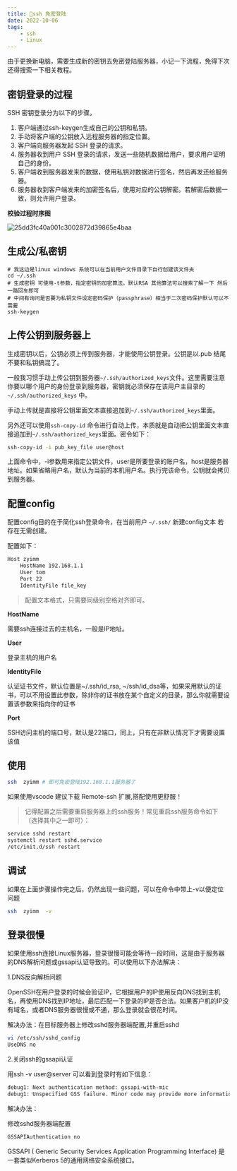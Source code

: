 ```yaml
---
title: 👣ssh 免密登陆
date: 2022-10-06
tags: 
    - ssh
    - Linux
---
```


由于更换新电脑，需要生成新的密钥去免密登陆服务器，小记一下流程，免得下次还得搜索一下相关教程。

## 密钥登录的过程

SSH 密钥登录分为以下的步骤。

1. 客户端通过ssh-keygen生成自己的公钥和私钥。
2. 手动将客户端的公钥放入远程服务器的指定位置。
3. 客户端向服务器发起 SSH 登录的请求。
4. 服务器收到用户 SSH 登录的请求，发送一些随机数据给用户，要求用户证明自己的身份。
5. 客户端收到服务器发来的数据，使用私钥对数据进行签名，然后再发还给服务器。
6. 服务器收到客户端发来的加密签名后，使用对应的公钥解密。若解密后数据一致，则允许用户登录。

**校验过程时序图**

![25dd3fc40a001c3002872d39865e4baa](https://www.zyimm.com/images/media/20231227/25dd3fc40a001c3002872d39865e4baa.png)

<!--more-->
## 生成公/私密钥

```shell
# 我这边是linux windows 系统可以在当前用户文件目录下自行创建该文件夹
cd ~/.ssh 
# 生成密钥 可使用-t参数，指定密钥的加密算法。默认RSA 其他算法可以搜索了解一下 然后一路回车即可
# 中间有询问是否要为私钥文件设定密码保护（passphrase）相当于二次密码保护默认可以不需要
ssh-keygen

```

## 上传公钥到服务器上

生成密钥以后，公钥必须上传到服务器，才能使用公钥登录。公钥是以.pub 结尾不要和私钥搞混了。

一般我习惯手动上传公钥到服务器`~/.ssh/authorized_keys`文件。这里需要注意你要以哪个用户的身份登录到服务器，密钥就必须保存在该用户主目录的`~/.ssh/authorized_keys` 中。

手动上传就是直接将公钥里面文本直接追加到`~/.ssh/authorized_keys`里面。

另外还可以使用`ssh-copy-id` 命令进行自动上传，本质就是自动把公钥里面文本直接追加到`~/.ssh/authorized_keys`里面。密令如下：

```sh
ssh-copy-id -i pub_key_file user@host
```

上面命令中，-i参数用来指定公钥文件，user是所要登录的账户名，host是服务器地址。如果省略用户名，默认为当前的本机用户名。执行完该命令，公钥就会拷贝到服务器。

## 配置config

配置config目的在于简化ssh登录命令，在当前用户 `~/.ssh/` 新建config文本 若存在无需创建。

配置如下：

```sh
Host zyimm
    HostName 192.168.1.1
    User tom
    Port 22
    IdentityFile file_key
```

> 配置文本格式，只需要同级别空格对齐即可。

**HostName**

需要ssh连接过去的主机名，一般是IP地址。

**User**

登录主机的用户名

**IdentityFile**

认证证书文件，默认位置是~/.ssh/id_rsa, ~/ssh/id_dsa等，如果采用默认的证书，可以不用设置此参数，除非你的证书放在某个自定义的目录，那么你就需要设置该参数来指向你的证书

**Port**

SSH访问主机的端口号，默认是22端口，同上，只有在非默认情况下才需要设置该值

## 使用

```sh
ssh  zyimm # 即可免密登陆192.168.1.1服务器了
```

如果使用vscode 建议下载 Remote-ssh 扩展,搭配使用更舒服！

> 记得配置之后需要重启服务器上的ssh服务！常见重启ssh服务命令如下（选择其中之一即可）：

```sh
service sshd restart
systemctl restart sshd.service
/etc/init.d/ssh restart
```

## 调试

如果在上面步骤操作完之后，仍然出现一些问题，可以在命令中带上-v以便定位问题

```sh
ssh  zyimm  -v
```

## 登录很慢

如果使用ssh连接Linux服务器，登录很慢可能会等待一段时间，这是由于服务器的DNS解析问题或gssapi认证导致的。可以使用以下办法解决：

1.DNS反向解析问题

OpenSSH在用户登录的时候会验证IP，它根据用户的IP使用反向DNS找到主机名，再使用DNS找到IP地址，最后匹配一下登录的IP是否合法。如果客户机的IP没有域名，或者DNS服务器很慢或不通，那么登录就会很花时间。

解决办法：在目标服务器上修改sshd服务器端配置,并重启sshd

```sh
vi /etc/ssh/sshd_config
UseDNS no
```

2.关闭ssh的gssapi认证

用ssh -v user@server 可以看到登录时有如下信息：

```sh
debug1: Next authentication method: gssapi-with-mic
debug1: Unspecified GSS failure. Minor code may provide more information
```

解决办法：

修改sshd服务器端配置

```sh
GSSAPIAuthentication no
```

GSSAPI ( Generic Security Services Application Programming Interface) 是一套类似Kerberos 5的通用网络安全系统接口。
